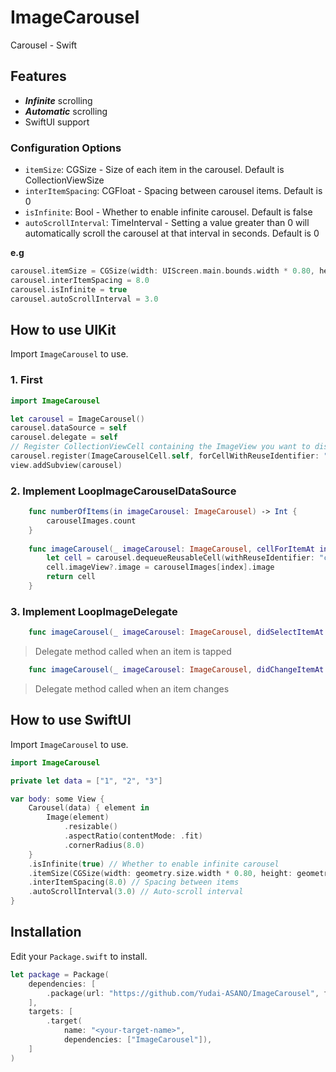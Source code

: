 # ImageCarousel

Carousel - Swift

## Features
* ***Infinite*** scrolling
* ***Automatic*** scrolling
* SwiftUI support

### Configuration Options

- `itemSize`: CGSize - Size of each item in the carousel. Default is CollectionViewSize
- `interItemSpacing`: CGFloat - Spacing between carousel items. Default is 0
- `isInfinite`: Bool - Whether to enable infinite carousel. Default is false
- `autoScrollInterval`: TimeInterval - Setting a value greater than 0 will automatically scroll the carousel at that interval in seconds. Default is 0

**e.g**

```swift
carousel.itemSize = CGSize(width: UIScreen.main.bounds.width * 0.80, height: 300)
carousel.interItemSpacing = 8.0
carousel.isInfinite = true
carousel.autoScrollInterval = 3.0
```

## How to use UIKit
Import `ImageCarousel` to use.

### 1. First

```swift
import ImageCarousel

let carousel = ImageCarousel()
carousel.dataSource = self
carousel.delegate = self
// Register CollectionViewCell containing the ImageView you want to display
carousel.register(ImageCarouselCell.self, forCellWithReuseIdentifier: "cell")
view.addSubview(carousel)
```

### 2. Implement LoopImageCarouselDataSource

```swift
    func numberOfItems(in imageCarousel: ImageCarousel) -> Int {
        carouselImages.count
    }
    
    func imageCarousel(_ imageCarousel: ImageCarousel, cellForItemAt index: Int) -> UICollectionViewCell {
        let cell = carousel.dequeueReusableCell(withReuseIdentifier: "cell", at: index) as! ImageCarouselCell
        cell.imageView?.image = carouselImages[index].image
        return cell
    }
```

### 3. Implement LoopImageDelegate

```swift 
    func imageCarousel(_ imageCarousel: ImageCarousel, didSelectItemAt index: Int)
```
> Delegate method called when an item is tapped

```swift 
    func imageCarousel(_ imageCarousel: ImageCarousel, didChangeItemAt index: Int)
```
> Delegate method called when an item changes

## How to use SwiftUI
Import `ImageCarousel` to use.

```swift
import ImageCarousel

private let data = ["1", "2", "3"]

var body: some View {
    Carousel(data) { element in
        Image(element)
            .resizable()
            .aspectRatio(contentMode: .fit)
            .cornerRadius(8.0)
    }
    .isInfinite(true) // Whether to enable infinite carousel
    .itemSize(CGSize(width: geometry.size.width * 0.80, height: geometry.size.height)) // itemSize
    .interItemSpacing(8.0) // Spacing between items
    .autoScrollInterval(3.0) // Auto-scroll interval
}
```

## Installation
Edit your `Package.swift` to install.

```swift
let package = Package(
    dependencies: [
        .package(url: "https://github.com/Yudai-ASANO/ImageCarousel", from: "0.1.0"),
    ],
    targets: [
        .target(
            name: "<your-target-name>",
            dependencies: ["ImageCarousel"]),
    ]
)
```
